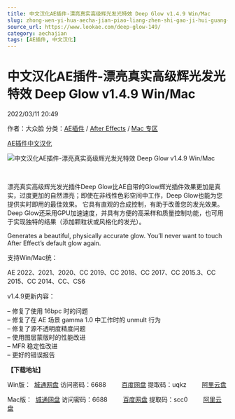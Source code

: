 ```yaml
---
title: 中文汉化AE插件-漂亮真实高级辉光发光特效 Deep Glow v1.4.9 Win/Mac
slug: zhong-wen-yi-hua-aecha-jian-piao-liang-zhen-shi-gao-ji-hui-guang-fa-guang-te-xiao-deep-glow-v1-4-9-win-mac
source_url: https://www.lookae.com/deep-glow-149/
category: aechajian
tags: [AE插件, 中文汉化]
---
```

# 中文汉化AE插件-漂亮真实高级辉光发光特效 Deep Glow v1.4.9 Win/Mac

2022/03/11 20:49

作者：大众脸
分类：[AE插件](https://www.lookae.com/after-effects/aechajian/) / [After Effects](https://www.lookae.com/after-effects/) / [Mac 专区](https://www.lookae.com/mac-osx/)

[AE插件](https://www.lookae.com/tag/ae%e6%8f%92%e4%bb%b6/)[中文汉化](https://www.lookae.com/tag/%e4%b8%ad%e6%96%87%e6%b1%89%e5%8c%96/)

![中文汉化AE插件-漂亮真实高级辉光发光特效 Deep Glow v1.4.9 Win/Mac](https://www.lookae.com/wp-content/uploads/2019/01/Deep-Glow.jpg "中文汉化AE插件-漂亮真实高级辉光发光特效 Deep Glow v1.4.9 Win/Mac-LookAE.com")

﻿

漂亮真实高级辉光发光插件Deep Glow比AE自带的Glow辉光插件效果更加是真实，过度更加的自然漂亮；即使在非线性色彩空间中工作，Deep Glow也能为您提供实时即用的最佳效果。 它具有直观的合成控制，有助于改善您的发光效果。 Deep Glow还采用GPU加速速度，并具有方便的高采样和质量控制功能，也可用于实现独特的结果（添加颗粒状或风格化的发光）。

Generates a beautiful, physically accurate glow. You’ll never want to touch After Effect’s default glow again.

支持Win/Mac统：

AE 2022、2021、2020、CC 2019、CC 2018、CC 2017、CC 2015.3、CC 2015、CC 2014、CC、CS6

v1.4.9更新内容：

– 修复了使用 16bpc 时的问题  
– 修复了在 AE 场景 gamma 1.0 中工作时的 unmult 行为  
– 修复了源不透明度精度问题  
– 使用图层蒙版时的性能改进  
– MFR 稳定性改进  
– 更好的错误报告

**【下载地址】**

Win版：  [城通网盘](https://url70.ctfile.com/f/2827370-554056684-623ac8) 访问密码：6688         [百度网盘](https://pan.baidu.com/s/1noNbcqcwUg1wALdJeQJ3uA?pwd=uqkz) 提取码：uqkz         [阿里云盘](https://www.aliyundrive.com/s/3XtVTswBPM5)

Mac版：  [城通网盘](https://url70.ctfile.com/f/2827370-554123962-e53096) 访问密码：6688         [百度网盘](https://pan.baidu.com/s/1o9wvtEf1ghuK0hLepoPNMw?pwd=scc0) 提取码：scc0         [阿里云盘](https://www.aliyundrive.com/s/tVff79obHGP)
